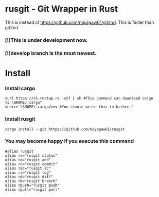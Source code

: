 # rusgit - Git Wrapper in Rust

This is instead of https://github.com/miyagaw61/git2nd.
This is faster than git2nd.

### [!]This is under development now.
### [!]develop branch is the most newest.

# Install

### Install cargo

```
curl https://sh.rustup.rs -sSf | sh #This command can download cargo to \$HOME/.cargo"
source \$HOME/.cargo/env #You should write this to bashrc."
```

### Install rusgit


```
cargo install --git https://github.com/miyagaw61/rusgit
```

### You may become happy if you execute this command


```
#alias rusgit
alias rs="rusgit status"
alias ra="rusgit add"
alias rc="rusgit commit"
alias rac="rusgit ac"
alias rl="rusgit log"
alias rd="rusgit diff"
alias rb="rusgit branch"
alias rpush="rusgit push"
alias rpull="rusgit pull"
```
